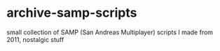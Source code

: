 # archive-samp-scripts
small collection of SAMP (San Andreas Multiplayer) scripts I made from 2011, nostalgic stuff
